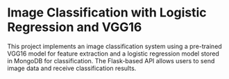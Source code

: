 # Image Classification with Logistic Regression and VGG16
This project implements an image classification system using a pre-trained VGG16 model for feature extraction and a logistic regression model stored in MongoDB for classification. The Flask-based API allows users to send image data and receive classification results.

